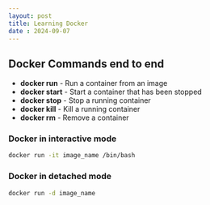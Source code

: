 ```yaml
---
layout: post
title: Learning Docker
date : 2024-09-07
---
```


## Docker Commands end to end 

* **docker run** - Run a container from an image
* **docker start** - Start a container that has been stopped
* **docker stop** - Stop a running container
* **docker kill** - Kill a running container
* **docker rm** - Remove a container    


### Docker in interactive mode

```bash
docker run -it image_name /bin/bash
```

### Docker in detached mode

```bash
docker run -d image_name
```







